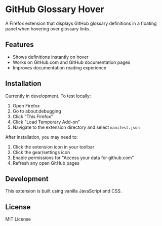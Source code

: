 # GitHub Glossary Hover

A Firefox extension that displays GitHub glossary definitions in a floating panel when hovering over glossary links.

## Features
- Shows definitions instantly on hover
- Works on GitHub.com and GitHub documentation pages
- Improves documentation reading experience

## Installation
Currently in development. To test locally:
1. Open Firefox
2. Go to about:debugging
3. Click "This Firefox"
4. Click "Load Temporary Add-on"
5. Navigate to the extension directory and select `manifest.json`

After installation, you may need to:
1. Click the extension icon in your toolbar
2. Click the gear/settings icon
3. Enable permissions for "Access your data for github.com"
4. Refresh any open GitHub pages

## Development
This extension is built using vanilla JavaScript and CSS.

## License
MIT License
